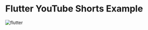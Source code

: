 # Flutter YouTube Shorts Example



![flutter](https://github.com/Ugur-exe/flutter_shorts/assets/99042859/0686479e-9f3e-4b79-b26a-97c83c4a4739)
